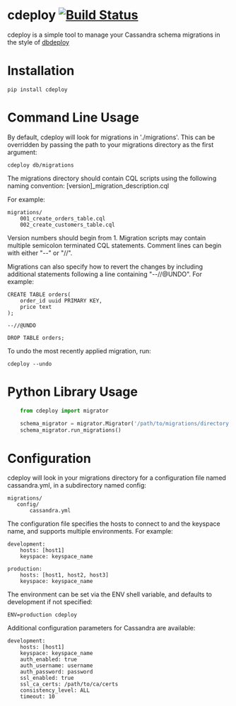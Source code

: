 cdeploy [![Build Status](https://travis-ci.org/rackerlabs/cdeploy.svg?branch=master)](https://travis-ci.org/rackerlabs/cdeploy)
=======

cdeploy is a simple tool to manage your Cassandra schema migrations in the style of [dbdeploy](http://dbdeploy.com/)

Installation
=====

```pip install cdeploy```

Command Line Usage
==================

By default, cdeploy will look for migrations in './migrations'. This can be overridden by passing the path to your migrations directory as the first argument:

    cdeploy db/migrations

The migrations directory should contain CQL scripts using the following naming convention: [version]_migration_description.cql

For example:

    migrations/
        001_create_orders_table.cql
        002_create_customers_table.cql

Version numbers should begin from 1. Migration scripts may contain multiple semicolon terminated CQL statements. Comment lines can begin with either "--" or "//".

Migrations can also specify how to revert the changes by including additional statements following a line containing "--//@UNDO". For example:

    CREATE TABLE orders(
        order_id uuid PRIMARY KEY,
        price text
    );

    --//@UNDO

    DROP TABLE orders;

To undo the most recently applied migration, run:

    cdeploy --undo

Python Library Usage
====================
```python
    from cdeploy import migrator

    schema_migrator = migrator.Migrator('/path/to/migrations/directory', cassandra_session)
    schema_migrator.run_migrations()
```

Configuration
====

cdeploy will look in your migrations directory for a configuration file named cassandra.yml, in a subdirectory named config:

    migrations/
       config/
           cassandra.yml

The configuration file specifies the hosts to connect to and the keyspace name, and supports multiple environments. For example:

    development:
        hosts: [host1]
        keyspace: keyspace_name

    production:
        hosts: [host1, host2, host3]
        keyspace: keyspace_name

The environment can be set via the ENV shell variable, and defaults to development if not specified:

    ENV=production cdeploy

Additional configuration parameters for Cassandra are available:

    development:
        hosts: [host1]
        keyspace: keyspace_name
        auth_enabled: true
        auth_username: username
        auth_password: password
        ssl_enabled: true
        ssl_ca_certs: /path/to/ca/certs
        consistency_level: ALL
        timeout: 10
